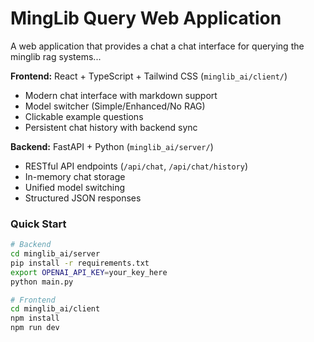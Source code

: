 # MingLib Query Web Application

A web application that provides a chat a chat interface for querying the minglib rag systems...


**Frontend:** React + TypeScript + Tailwind CSS (`minglib_ai/client/`)
- Modern chat interface with markdown support
- Model switcher (Simple/Enhanced/No RAG)
- Clickable example questions
- Persistent chat history with backend sync

**Backend:** FastAPI + Python (`minglib_ai/server/`)
- RESTful API endpoints (`/api/chat`, `/api/chat/history`)
- In-memory chat storage
- Unified model switching
- Structured JSON responses

### Quick Start

```bash
# Backend
cd minglib_ai/server
pip install -r requirements.txt
export OPENAI_API_KEY=your_key_here
python main.py

# Frontend  
cd minglib_ai/client
npm install
npm run dev
```